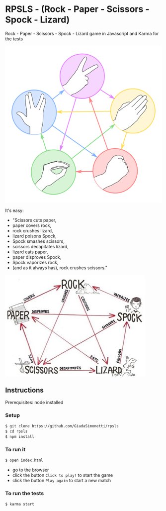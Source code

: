 # RPSLS - (Rock - Paper - Scissors - Spock - Lizard)

Rock - Paper - Scissors - Spock - Lizard game in Javascript and Karma for the tests

![RPSLS](./images/RPSLS.png?raw=true)

It's easy:

* "Scissors cuts paper,
* paper covers rock,
* rock crushes lizard,
* lizard poisons Spock,
* Spock smashes scissors,
* scissors decapitates lizard,
* lizard eats paper,
* paper disproves Spock,
* Spock vaporizes rock,
* (and as it always has), rock crushes scissors."

![Rock-Paper-Scissors-Spock-Lizard](./images/Rock-Paper-Scissors-Lizard-Spock.jpg?raw=true)

## Instructions

Prerequisites: node installed

### Setup

```sh
$ git clone https://github.com/GiadaSimonetti/rpsls
$ cd rpsls
$ npm install
```

### To run it

```sh
$ open index.html
```
- go to the browser
- click the button `Click to play!` to start the game
- click the button `Play again` to start a new match


### To run the tests

```sh
$ karma start
```
